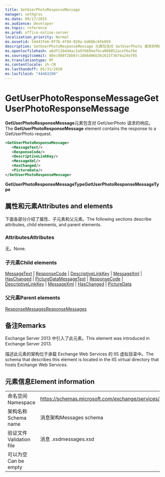 ```yaml
---
title: GetUserPhotoResponseMessage
manager: sethgros
ms.date: 09/17/2015
ms.audience: Developer
ms.topic: reference
ms.prod: office-online-server
localization_priority: Normal
ms.assetid: 54d43fe6-9f7b-4f84-920a-bd686c65b059
description: GetUserPhotoResponseMessage 元素包含对 GetUserPhoto 请求的响应。
ms.openlocfilehash: a6df1204d4ac3a976694afbca008852acef6a76e
ms.sourcegitcommit: 88ec988f2bb67c1866d06b361615f3674a24e795
ms.translationtype: MT
ms.contentlocale: zh-CN
ms.lasthandoff: 05/31/2020
ms.locfileid: "44463298"
---
```

# <a name="getuserphotoresponsemessage"></a><span data-ttu-id="ecffb-103">GetUserPhotoResponseMessage</span><span class="sxs-lookup"><span data-stu-id="ecffb-103">GetUserPhotoResponseMessage</span></span>

<span data-ttu-id="ecffb-104">**GetUserPhotoResponseMessage**元素包含对 GetUserPhoto 请求的响应。</span><span class="sxs-lookup"><span data-stu-id="ecffb-104">The **GetUserPhotoResponseMessage** element contains the response to a GetUserPhoto request.</span></span> 
  
```XML
<GetUserPhotoResponseMessage>
   <MessageText/>
   <ResponseCode/>
   <DescriptiveLinkKey/>
   <MessageXml/>
   <HasChanged/>
   <PictureData/>
</GetUserPhotoResponseMessage>
```

 <span data-ttu-id="ecffb-105">**GetUserPhotoResponseMessageType**</span><span class="sxs-lookup"><span data-stu-id="ecffb-105">**GetUserPhotoResponseMessageType**</span></span>
## <a name="attributes-and-elements"></a><span data-ttu-id="ecffb-106">属性和元素</span><span class="sxs-lookup"><span data-stu-id="ecffb-106">Attributes and elements</span></span>

<span data-ttu-id="ecffb-107">下面各部分介绍了属性、子元素和父元素。</span><span class="sxs-lookup"><span data-stu-id="ecffb-107">The following sections describe attributes, child elements, and parent elements.</span></span>
  
### <a name="attributes"></a><span data-ttu-id="ecffb-108">Attributes</span><span class="sxs-lookup"><span data-stu-id="ecffb-108">Attributes</span></span>

<span data-ttu-id="ecffb-109">无。</span><span class="sxs-lookup"><span data-stu-id="ecffb-109">None.</span></span>
  
### <a name="child-elements"></a><span data-ttu-id="ecffb-110">子元素</span><span class="sxs-lookup"><span data-stu-id="ecffb-110">Child elements</span></span>

<span data-ttu-id="ecffb-111">[MessageText](messagetext.md)  | [ResponseCode](responsecode.md)  | [DescriptiveLinkKey](descriptivelinkkey.md)  | [MessageXml](messagexml.md)  | [HasChanged](haschanged.md)  | [PictureData](picturedata.md)</span><span class="sxs-lookup"><span data-stu-id="ecffb-111">[MessageText](messagetext.md) | [ResponseCode](responsecode.md) | [DescriptiveLinkKey](descriptivelinkkey.md) | [MessageXml](messagexml.md) | [HasChanged](haschanged.md) | [PictureData](picturedata.md)</span></span>
  
### <a name="parent-elements"></a><span data-ttu-id="ecffb-112">父元素</span><span class="sxs-lookup"><span data-stu-id="ecffb-112">Parent elements</span></span>

[<span data-ttu-id="ecffb-113">ResponseMessages</span><span class="sxs-lookup"><span data-stu-id="ecffb-113">ResponseMessages</span></span>](responsemessages.md)
  
## <a name="remarks"></a><span data-ttu-id="ecffb-114">备注</span><span class="sxs-lookup"><span data-stu-id="ecffb-114">Remarks</span></span>

<span data-ttu-id="ecffb-115">Exchange Server 2013 中引入了此元素。</span><span class="sxs-lookup"><span data-stu-id="ecffb-115">This element was introduced in Exchange Server 2013.</span></span>
  
<span data-ttu-id="ecffb-116">描述此元素的架构位于承载 Exchange Web Services 的 IIS 虚拟目录中。</span><span class="sxs-lookup"><span data-stu-id="ecffb-116">The schema that describes this element is located in the IIS virtual directory that hosts Exchange Web Services.</span></span>
  
## <a name="element-information"></a><span data-ttu-id="ecffb-117">元素信息</span><span class="sxs-lookup"><span data-stu-id="ecffb-117">Element information</span></span>

|||
|:-----|:-----|
|<span data-ttu-id="ecffb-118">命名空间</span><span class="sxs-lookup"><span data-stu-id="ecffb-118">Namespace</span></span>  <br/> |https://schemas.microsoft.com/exchange/services/2006/messages  <br/> |
|<span data-ttu-id="ecffb-119">架构名称</span><span class="sxs-lookup"><span data-stu-id="ecffb-119">Schema name</span></span>  <br/> |<span data-ttu-id="ecffb-120">消息架构</span><span class="sxs-lookup"><span data-stu-id="ecffb-120">Messages schema</span></span>  <br/> |
|<span data-ttu-id="ecffb-121">验证文件</span><span class="sxs-lookup"><span data-stu-id="ecffb-121">Validation file</span></span>  <br/> |<span data-ttu-id="ecffb-122">消息 .xsd</span><span class="sxs-lookup"><span data-stu-id="ecffb-122">messages.xsd</span></span>  <br/> |
|<span data-ttu-id="ecffb-123">可以为空</span><span class="sxs-lookup"><span data-stu-id="ecffb-123">Can be empty</span></span>  <br/> ||
   

